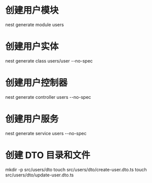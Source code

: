 # 创建用户模块
nest generate module users

# 创建用户实体
nest generate class users/user --no-spec

# 创建用户控制器
nest generate controller users --no-spec

# 创建用户服务
nest generate service users --no-spec

# 创建 DTO 目录和文件
mkdir -p src/users/dto
touch src/users/dto/create-user.dto.ts
touch src/users/dto/update-user.dto.ts